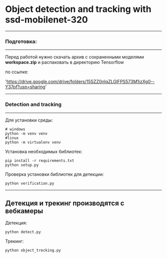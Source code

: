 # Object detection and tracking with ssd-mobilenet-320
---

### Подготовка:
---

Перед работой нужно скачать архив с сохраненными моделями **workspace.zip** и распаковать в директорию Tensorflow

по ссылке:

'https://drive.google.com/drive/folders/15SZZ0nlqZLGlFPS573M1izXg0--Y37pf?usp=sharing'

---

### Detection and tracking
---

Для установки среды:
```shell
# windows
python -m venv venv
#linux
python -m virtualenv venv
```

Установка необходимых библиотек:
```shell
pip install -r requirements.txt
python setup.py
```

Проверка установки библиотек для детекции:
```shell
python verification.py
```
---
Детекция и трекинг производятся с вебкамеры
---
Детекция:
```shell
python detect.py
```

Трекинг:
```shell
python object_trecking.py
```
